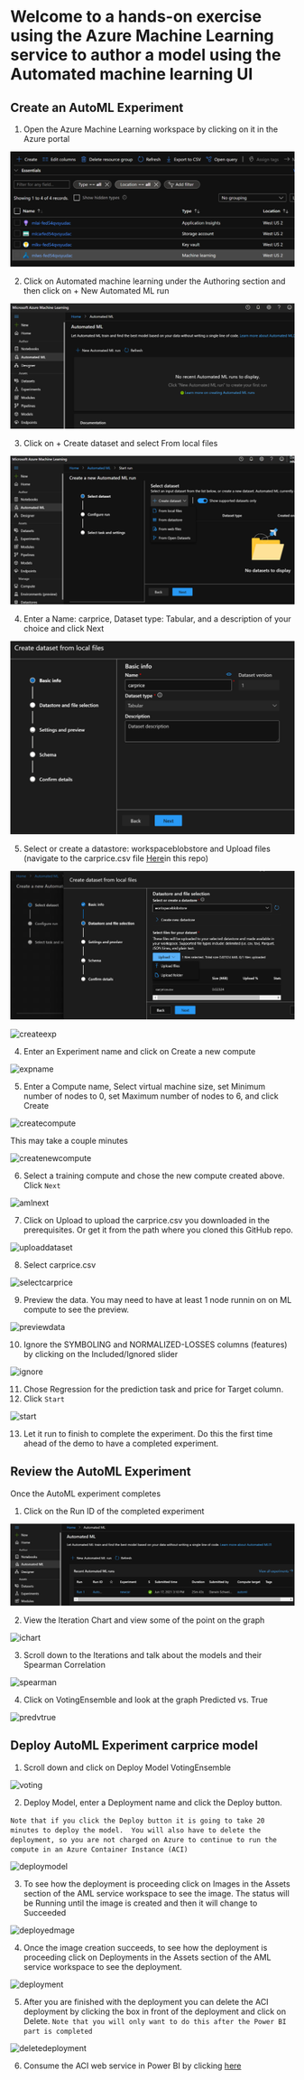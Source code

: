 # Welcome to a hands-on exercise using the **Azure Machine Learning service** to author a model using the **Automated machine learning UI**


## Create an AutoML Experiment

1. Open the Azure Machine Learning workspace by clicking on it in the Azure portal

![openworkspace](https://raw.githubusercontent.com/DataSnowman/analytics-accelerator/main/images/openworkspace.png)

2.	Click on Automated machine learning under the Authoring section and then click on + New Automated ML run

![openautoml](https://raw.githubusercontent.com/DataSnowman/analytics-accelerator/main/images/openautoml.png)

3.	Click on + Create dataset and select From local files

![createds](https://raw.githubusercontent.com/DataSnowman/analytics-accelerator/main/images/createds.png)

4. Enter a Name: carprice, Dataset type: Tabular, and a description of your choice and click Next

![dsname](https://raw.githubusercontent.com/DataSnowman/analytics-accelerator/main/images/dsname.png)

5. Select or create a datastore: workspaceblobstore and Upload files (navigate to the carprice.csv file [Here]()in this repo)

![upload](https://raw.githubusercontent.com/DataSnowman/analytics-accelerator/main/images/upload.png)


![createexp](https://raw.githubusercontent.com/DataSnowman/analytics-accelerator/main/images/createexp.png)

4.	Enter an Experiment name and click on Create a new compute

![expname](https://raw.githubusercontent.com/DataSnowman/analytics-accelerator/main/images/expname.png)

5.	Enter a Compute name, Select virtual machine size, set Minimum number of nodes to 0, set Maximum number of nodes to 6, and click Create

![createcompute](https://raw.githubusercontent.com/DataSnowman/analytics-accelerator/main/images/createcompute.png)

This may take a couple minutes

![createnewcompute](https://raw.githubusercontent.com/DataSnowman/analytics-accelerator/main/images/createnewcompute.png)

6.	Select a training compute and chose the new compute created above.  Click ``Next``

![amlnext](https://raw.githubusercontent.com/DataSnowman/analytics-accelerator/main/images/amlnext.png)

7.	Click on Upload to upload the carprice.csv you downloaded in the prerequisites. Or get it from the path where you cloned this GitHub repo.

![uploaddataset](https://raw.githubusercontent.com/DataSnowman/analytics-accelerator/main/images/uploaddataset.png)

8.	Select carprice.csv

![selectcarprice](https://raw.githubusercontent.com/DataSnowman/analytics-accelerator/main/images/selectcarprice.png)

9.	Preview the data.  You may need to have at least 1 node runnin on on ML compute to see the preview.

![previewdata](https://raw.githubusercontent.com/DataSnowman/analytics-accelerator/main/images/previewdata.png)

10.	Ignore the SYMBOLING and NORMALIZED-LOSSES columns (features) by clicking on the Included/Ignored slider

![ignore](https://raw.githubusercontent.com/DataSnowman/analytics-accelerator/main/images/ignore.png)

11.	Chose Regression for the prediction task and price for Target column.
12.	Click ``Start``

![start](https://raw.githubusercontent.com/DataSnowman/analytics-accelerator/main/images/start.png)

13.	Let it run to finish to complete the experiment.  Do this the first time ahead of the demo to have a completed experiment.

## Review the AutoML Experiment

Once the AutoML experiment completes 

1.	Click on the Run ID of the completed experiment

![runid](https://raw.githubusercontent.com/DataSnowman/analytics-accelerator/main/images/runid.png)

2.	View the Iteration Chart and view some of the point on the graph

![ichart](https://raw.githubusercontent.com/DataSnowman/analytics-accelerator/main/images/ichart.png)

3.	Scroll down to the Iterations and talk about the models and their Spearman Correlation

![spearman](https://raw.githubusercontent.com/DataSnowman/analytics-accelerator/main/images/spearman.png)

4.	Click on VotingEnsemble and look at the graph Predicted vs. True

![predvtrue](https://raw.githubusercontent.com/DataSnowman/analytics-accelerator/main/images/predvtrue.png)

## Deploy AutoML Experiment carprice model

1.	Scroll down and click on Deploy Model VotingEnsemble

![voting](https://raw.githubusercontent.com/DataSnowman/analytics-accelerator/main/images/voting.png)

2. Deploy Model, enter a Deployment name and click the Deploy button.

``Note that if you click the Deploy button it is going to take 20 minutes to deploy the model.  You will also have to delete the deployment, so you are not charged on Azure to continue to run the compute in an Azure Container Instance (ACI)``

![deploymodel](https://raw.githubusercontent.com/DataSnowman/analytics-accelerator/main/images/deploymodel.png)

3. To see how the deployment is proceeding click on Images in the Assets section of the AML service workspace to see the image.  The status will be Running until the image is created and then it will change to Succeeded

![deployedmage](https://raw.githubusercontent.com/DataSnowman/analytics-accelerator/main/images/deployedmage.png)

4. Once the image creation succeeds, to see how the deployment is proceeding click on Deployments in the Assets section of the AML service workspace to see the deployment.  

![deployment](https://raw.githubusercontent.com/DataSnowman/analytics-accelerator/main/images/deployment.png)

5. After you are finished with the deployment you can delete the ACI deployment by clicking the box in front of the deployment and click on Delete.  ``Note that you will only want to do this after the Power BI part is completed``

![deletedeployment](https://raw.githubusercontent.com/DataSnowman/analytics-accelerator/main/images/deletedeployment.png)

6.	Consume the ACI web service in Power BI by clicking [here](https://github.com/Azure/carprice/tree/master/powerbi)



